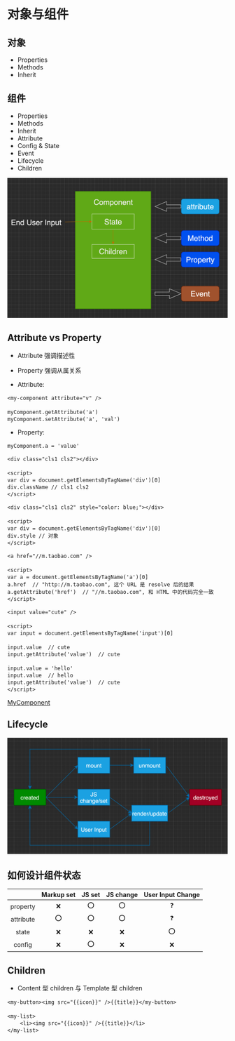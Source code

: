 # 对象与组件

## 对象

- Properties
- Methods
- Inherit


## 组件

- Properties
- Methods
- Inherit
- Attribute
- Config & State
- Event
- Lifecycle
- Children

![component](./Components/Component.png)

## Attribute vs Property

- Attribute 强调描述性
- Property 强调从属关系



- Attribute:

```
<my-component attribute="v" />

myComponent.getAttribute('a')
myComponent.setAttribute('a', 'val')
```

- Property:

```
myComponent.a = 'value'
```

```
<div class="cls1 cls2"></div>

<script>
var div = document.getElementsByTagName('div')[0]
div.className // cls1 cls2
</script>
```

```
<div class="cls1 cls2" style="color: blue;"></div>

<script>
var div = document.getElementsByTagName('div')[0]
div.style // 对象
</script>
```

```
<a href="//m.taobao.com" />

<script>
var a = document.getElementsByTagName('a')[0]
a.href  // "http://m.taobao.com", 这个 URL 是 resolve 后的结果
a.getAttribute('href')  // "//m.taobao.com", 和 HTML 中的代码完全一致
</script>
```

```
<input value="cute" />

<script>
var input = document.getElementsByTagName('input')[0]

input.value  // cute
input.getAttribute('value')  // cute

input.value = 'hello'
input.value  // hello
input.getAttribute('value')  // cute
</script>
```

[MyComponent](./Components/MyComponent.js)



## Lifecycle

![lifecycle](./Components/Lifecycle.png)



## 如何设计组件状态


|           | Markup set | JS set | JS change | User Input Change |
| :-------: | :--------: | :----: | :-------: | :---------------: |
| property  |     ❌      |   ⭕️    |     ⭕️     |         ❓         |
| attribute |     ⭕️      |   ⭕️    |     ⭕️     |         ❓         |
|   state   |     ❌      |   ❌    |     ❌     |         ⭕️         |
|  config   |     ❌      |   ⭕️    |     ❌     |         ❌         |



## Children



- Content 型 children 与 Template 型 children



```
<my-button><img src="{{icon}}" />{{title}}</my-button>

<my-list>
	<li><img src="{{icon}}" />{{title}}</li>
</my-list>
```









